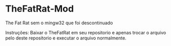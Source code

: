 # TheFatRat-Mod
The Fat Rat sem o mingw32 que foi descontinuado

Instruções:
Baixar o TheFatRat em seu repositorio e apenas trocar o arquivo pelo deste repositorio e executar o arquivo normalmente.


